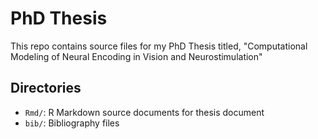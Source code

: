 # PhD Thesis
This repo contains source files for my PhD Thesis titled, "Computational Modeling of Neural Encoding in Vision and Neurostimulation"

## Directories
 * `Rmd/`: R Markdown source documents for thesis document
 * `bib/`: Bibliography files
